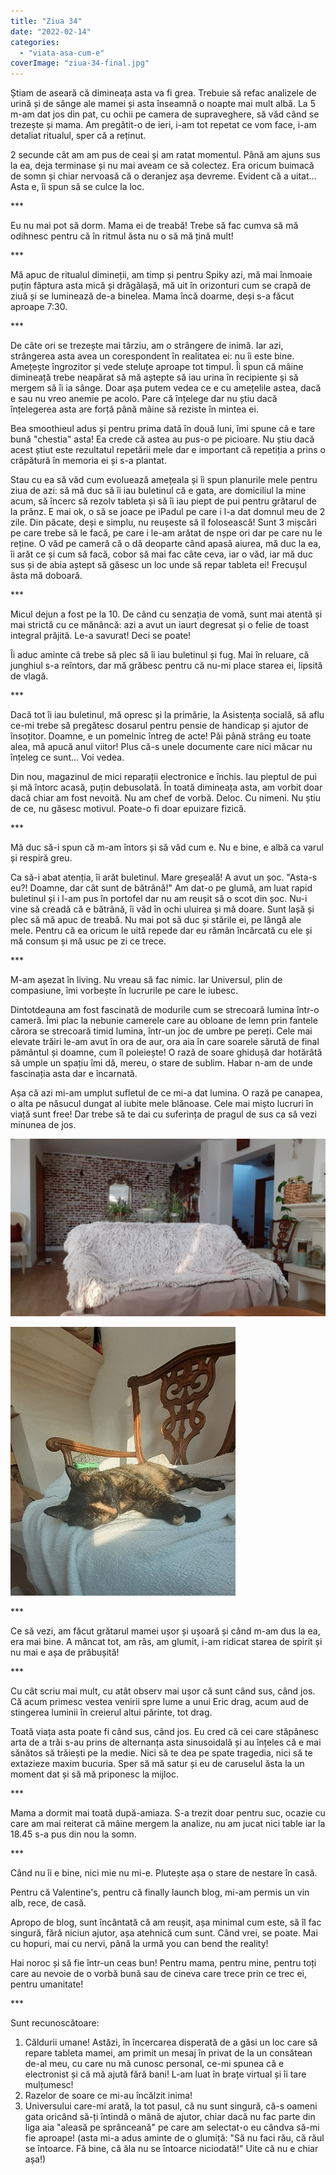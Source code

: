```yaml
---
title: "Ziua 34"
date: "2022-02-14"
categories: 
  - "viata-asa-cum-e"
coverImage: "ziua-34-final.jpg"
---
```


Știam de aseară că dimineața asta va fi grea. Trebuie să refac analizele de urină și de sânge ale mamei și asta înseamnă o noapte mai mult albă. La 5 m-am dat jos din pat, cu ochii pe camera de supraveghere, să văd când se trezește și mama. Am pregătit-o de ieri, i-am tot repetat ce vom face, i-am detaliat ritualul, sper că a reținut.

2 secunde cât am am pus de ceai și am ratat momentul. Până am ajuns sus la ea, deja terminase și nu mai aveam ce să colectez. Era oricum buimacă de somn și chiar nervoasă că o deranjez așa devreme. Evident că a uitat… Asta e, îi spun să se culce la loc.

\*\*\*

Eu nu mai pot să dorm. Mama ei de treabă! Trebe să fac cumva să mă odihnesc pentru că în ritmul ăsta nu o să mă țină mult!

\*\*\*

Mă apuc de ritualul dimineții, am timp și pentru Spiky azi, mă mai înmoaie puțin făptura asta mică și drăgălașă, mă uit în orizonturi cum se crapă de ziuă și se luminează de-a binelea. Mama încă doarme, deși s-a făcut aproape 7:30. 

\*\*\*

De câte ori se trezește mai târziu, am o strângere de inimă. Iar azi, strângerea asta avea un corespondent în realitatea ei: nu îi este bine. Amețește îngrozitor și vede steluțe aproape tot timpul. Îi spun că mâine dimineață trebe neapărat să mă aștepte să iau urina în recipiente și să mergem să îi ia sânge. Doar așa putem vedea ce e cu amețelile astea, dacă e sau nu vreo anemie pe acolo. Pare că înțelege dar nu știu dacă înțelegerea asta are forță până mâine să reziste în mintea ei. 

Bea smoothieul adus și pentru prima dată în două luni, îmi spune că e tare bună "chestia" asta! Ea crede că astea au pus-o pe picioare. Nu știu dacă acest știut este rezultatul repetării mele dar e important că repetiția a prins o crăpătură în memoria ei și s-a plantat.

Stau cu ea să văd cum evoluează amețeala și îi spun planurile mele pentru ziua de azi: să mă duc să îi iau buletinul că e gata, are domiciliul la mine acum, să încerc să rezolv tableta și să îi iau piept de pui pentru grătarul de la prânz. E mai ok, o să se joace pe iPadul pe care i l-a dat domnul meu de 2 zile. Din păcate, deși e simplu, nu reușeste să îl folosească! Sunt 3 mișcări pe care trebe să le facă, pe care i le-am arătat de nșpe ori dar pe care nu le reține. O văd pe cameră că o dă deoparte când apasă aiurea, mă duc la ea, îi arăt ce și cum să facă, cobor să mai fac câte ceva, iar o văd, iar mă duc sus și de abia aștept să găsesc un loc unde să repar tableta ei! Frecușul ăsta mă doboară.

\*\*\*

Micul dejun a fost pe la 10. De când cu senzația de vomă, sunt mai atentă și mai strictă cu ce mănâncă: azi a avut un iaurt degresat și o felie de toast integral prăjită. Le-a savurat! Deci se poate!

Îi aduc aminte că trebe să plec să îi iau buletinul și fug. Mai în reluare, că junghiul s-a reîntors, dar mă grăbesc pentru că nu-mi place starea ei, lipsită de vlagă.

\*\*\*

Dacă tot îi iau buletinul, mă opresc și la primărie, la Asistența socială, să aflu ce-mi trebe să pregătesc dosarul pentru pensie de handicap și ajutor de însoțitor. Doamne, e un pomelnic întreg de acte! Păi până strâng eu toate alea, mă apucă anul viitor! Plus că-s unele documente care nici măcar nu înțeleg ce sunt... Voi vedea.

Din nou, magazinul de mici reparații electronice e închis. Iau pieptul de pui și mă întorc acasă, puțin debusolată. În toată dimineața asta, am vorbit doar dacă chiar am fost nevoită. Nu am chef de vorbă. Deloc. Cu nimeni. Nu știu de ce, nu găsesc motivul. Poate-o fi doar epuizare fizică.

\*\*\*

Mă duc să-i spun că m-am întors și să văd cum e. Nu e bine, e albă ca varul și respiră greu.

Ca să-i abat atenția, îi arăt buletinul. Mare greșeală! A avut un șoc. "Asta-s eu?! Doamne, dar cât sunt de bătrână!" Am dat-o pe glumă, am luat rapid buletinul și i l-am pus în portofel dar nu am reușit să o scot din șoc. Nu-i vine să creadă că e bătrână, îi văd în ochi uluirea și mă doare. Sunt lașă și plec să mă apuc de treabă. Nu mai pot să duc și stările ei, pe lângă ale mele. Pentru că ea oricum le uită repede dar eu rămân încărcată cu ele și mă consum și mă usuc pe zi ce trece. 

\*\*\*

M-am așezat în living. Nu vreau să fac nimic. Iar Universul, plin de compasiune, îmi vorbește în lucrurile pe care le iubesc.

Dintotdeauna am fost fascinată de modurile cum se strecoară lumina într-o cameră. Îmi plac la nebunie camerele care au obloane de lemn prin fantele cărora se strecoară timid lumina, într-un joc de umbre pe pereți. Cele mai elevate trăiri le-am avut în ora de aur, ora aia în care soarele sărută de final pământul și doamne, cum îl poleiește! O rază de soare ghidușă dar hotărâtă să umple un spațiu îmi dă, mereu, o stare de sublim. Habar n-am de unde fascinația asta dar e încarnată.

Așa că azi mi-am umplut sufletul de ce mi-a dat lumina. O rază pe canapea, o alta pe năsucul dungat al iubite mele blănoase. Cele mai mișto lucruri în viață sunt free! Dar trebe să te dai cu suferința de pragul de sus ca să vezi minunea de jos.

![](images/living-raza-soare-1024x576.jpg)

![](images/spiky-raza-soare.jpg)

\*\*\*

Ce să vezi, am făcut grătarul mamei ușor și ușoară și când m-am dus la ea, era mai bine. A mâncat tot, am râs, am glumit, i-am ridicat starea de spirit și nu mai e așa de prăbușită!

\*\*\*

Cu cât scriu mai mult, cu atât observ mai ușor că sunt când sus, când jos. Că acum primesc vestea venirii spre lume a unui Eric drag, acum aud de stingerea luminii în creierul altui părinte, tot drag. 

Toată viața asta poate fi când sus, când jos. Eu cred că cei care stăpânesc arta de a trăi s-au prins de alternanța asta sinusoidală și au înțeles că e mai sănătos să trăiești pe la medie. Nici să te dea pe spate tragedia, nici să te extazieze maxim bucuria. Sper să mă satur și eu de caruselul ăsta la un moment dat și să mă priponesc la mijloc.

\*\*\*

Mama a dormit mai toată după-amiaza. S-a trezit doar pentru suc, ocazie cu care am mai reiterat că mâine mergem la analize, nu am jucat nici table iar la 18.45 s-a pus din nou la somn.

\*\*\*

Când nu îi e bine, nici mie nu mi-e. Plutește așa o stare de nestare în casă. 

Pentru că Valentine's, pentru că finally launch blog, mi-am permis un vin alb, rece, de casă. 

Apropo de blog, sunt încântată că am reușit, așa minimal cum este, să îl fac singură, fără niciun ajutor, așa atehnică cum sunt. Când vrei, se poate. Mai cu hopuri, mai cu nervi, până la urmă you can bend the reality! 

Hai noroc și să fie într-un ceas bun! Pentru mama, pentru mine, pentru toți care au nevoie de o vorbă bună sau de cineva care trece prin ce trec ei, pentru umanitate!

\*\*\*

Sunt recunoscătoare:

1. Căldurii umane! Astăzi, în încercarea disperată de a găsi un loc care să repare tableta mamei, am primit un mesaj în privat de la un consătean de-al meu, cu care nu mă cunosc personal, ce-mi spunea că e electronist și că mă ajută fără bani! L-am luat în brațe virtual și îi tare mulțumesc!
2. Razelor de soare ce mi-au încălzit inima!
3. Universului care-mi arată, la tot pasul, că nu sunt singură, că-s oameni gata oricând să-ți întindă o mână de ajutor, chiar dacă nu fac parte din liga aia "aleasă pe sprânceană" pe care am selectat-o eu cândva să-mi fie aproape! (asta mi-a adus aminte de o glumiță: "Să nu faci rău, că răul se întoarce. Fă bine, că ăla nu se întoarce niciodată!" Uite că nu e chiar așa!)
